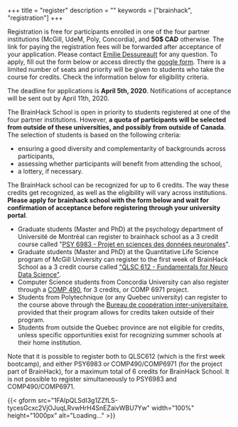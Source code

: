 +++
title = "register"
description = ""
keywords = ["brainhack", "registration"]
+++

Registration is free for participants enrolled in one of the four partner institutions (McGill, UdeM, Poly, Concordia), and **50$ CAD** otherwise. The link for paying the registration fees will be forwarded after acceptance of your application. Please contact [Emilie Dessureault](mailto:emilie.dessureault@criugm.qc.ca) for any question. To apply, fill out the form below or access directly the [google form](https://forms.gle/adrzs9ztZA69c4rg7). There is a limited number of seats and priority will be given to students who take the course for credits. Check the information below for eligibility criteria.

<div class="alert alert-success text-center" role="alert">The deadline for applications is <b>April 5th, 2020</b>. Notifications of acceptance will be sent out by April 11th, 2020.</div>

The BrainHack School is open in priority to students registered at one of the four partner institutions. However, **a quota of participants will be selected from outside of these universities, and possibly from outside of Canada**. The selection of students is based on the following criteria:

  * ensuring a good diversity and complementarity of backgrounds across participants,
  * assessing whether participants will benefit from attending the school,
  * a lottery, if necessary.

The BrainHack school can be recognized for up to 6 credits. The way these credits get recognized, as well as the eligibility will vary across institutions. **Please apply for brainhack school with the form below and wait for confirmation of acceptance before registering through your university portal**.

 * Graduate students (Master and PhD) at the psychology department of Université de Montréal can register to brainhack school as a 3 credit course called "[PSY 6983 - Projet en sciences des données neuronales](https://admission.umontreal.ca/cours-et-horaires/cours/psy-6983/)".
 * Graduate students (Master and PhD) at the Quantitative Life Science program of McGill University can register to the first week of BrainHack School as a 3 credit course called ["QLSC 612 - Fundamentals for Neuro Data Science"](https://www.mcgill.ca/study/2019-2020/courses/qlsc-612).
 * Computer Science students from Concordia University can also register through a [COMP 490](http://www.concordia.ca/academics/undergraduate/calendar/current/sec71/71-70.html), for 3 credits, or COMP 6971 project.
 * Students from Polytechnique (or any Quebec university) can register to the course above through the [Bureau de coopération inter-universitaire](http://www.bci-qc.ca/en/), provided that their program allows for credits taken outside of their program.
 * Students from outside the Quebec province are not eligible for credits, unless specific opportunities exist for recognizing summer schools at their home institution.   

Note that it is possible to register both to QLSC612 (which is the first week bootcamp), and either PSY6983 or COMP490/COMP6971 (for the project part of BrainHack), for a maximum total of 6 credits for BrainHack School. It is not possible to register simultaneously to PSY6983 and COMP490/COMP6971.

{{< gform src="1FAIpQLSdI3g1ZZfLS-tycesGcxc2VjOJuqLRvwHrH4SnEZaivWBU7Yw" width="100%" height="1000px" alt="Loading..." >}}

